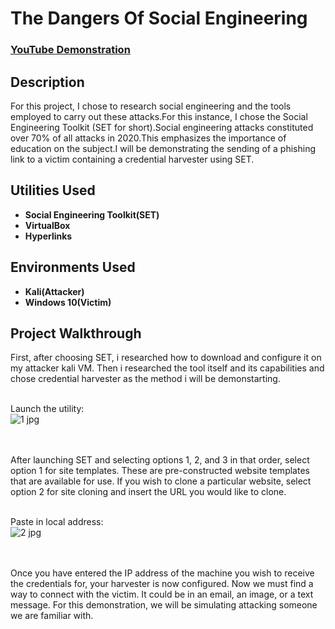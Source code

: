 <h1>The Dangers Of Social Engineering</h1>

 ### [YouTube Demonstration]()

<h2>Description</h2>
For this project, I chose to research social engineering and the tools employed to carry out these attacks.For this instance, I chose the Social Engineering Toolkit (SET for short).Social engineering attacks constituted over 70% of all attacks in 2020.This emphasizes the importance of education on the subject.I will be demonstrating the sending of a phishing link to a victim containing a credential harvester using SET.
<br />


<h2>Utilities Used</h2>

- <b>Social Engineering Toolkit(SET)</b> 
- <b>VirtualBox</b>
- <b>Hyperlinks</b>

<h2>Environments Used </h2>

- <b>Kali(Attacker)</b> 
- <b>Windows 10(Victim)</b>

<h2>Project Walkthrough</h2>
First, after choosing SET, i researched how to download and configure it on my attacker kali VM. Then i researched the tool itself and its capabilities and chose credential harvester as the method i will be demonstarting.
<br />
<br />



Launch the utility: <br/>
![1 jpg](https://user-images.githubusercontent.com/125488657/223505584-b28bdf9e-7e76-4d45-8736-a048ffaa6818.png)

<br />
<br />
After launching SET and selecting options 1, 2, and 3 in that order, select option 1 for site templates. These are pre-constructed website templates that are available for use. If you wish to clone a particular website, select option 2 for site cloning and insert the URL you would like to clone.
<br />
<br />

Paste in local address: <br/>
![2 jpg](https://user-images.githubusercontent.com/125488657/223531234-495be71b-7827-4340-90dd-78ebeeee4cb5.png)

<br />
<br />
Once you have entered the IP address of the machine you wish to receive the credentials for, your harvester is now configured. Now we must find a way to connect with the victim. It could be in an email, an image, or a text message. For this demonstration, we will be simulating attacking someone we are familiar with.


<!--
 ```diff
- text in red
+ text in green
! text in orange
# text in gray
@@ text in purple (and bold)@@
```
--!>
